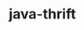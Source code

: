---
title: java-thrift
registryType: instrumentation
tags:
  - opentracing
  - Java
repo: https://github.com/opentracing-contrib/java-thrift
license: Apache License 2.0
description: OpenTracing instrumentation for Apache Thrift
authors: OpenTracing Contributors
---